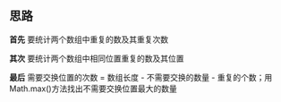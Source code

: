 ## 思路

**首先** 要统计两个数组中重复的数及其重复次数

**其次** 要统计两个数组中相同位置重复的数及其位置

**最后** 需要交换位置的次数 = 数组长度 - 不需要交换的数量 - 重复的个数；用Math.max()方法找出不需要交换位置最大的数量
